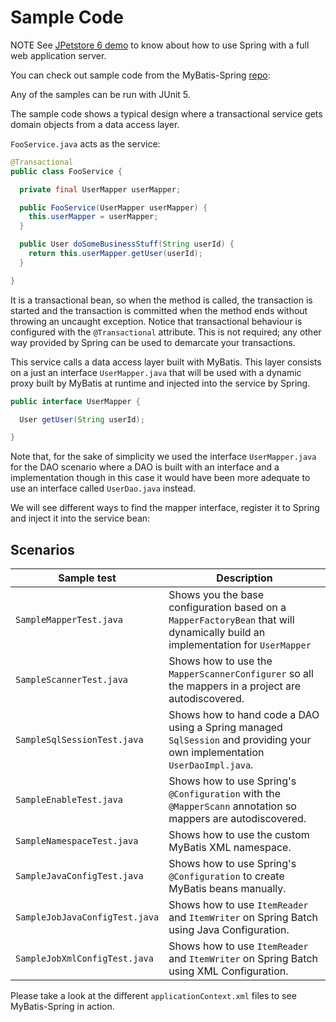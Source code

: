 <a name="Sample_Code"></a>
# Sample Code

<span class="label important">NOTE</span>
See [JPetstore 6 demo](https://github.com/mybatis/jpetstore-6) to know about how to use Spring with a full web application server.

You can check out sample code from the MyBatis-Spring [repo](https://github.com/mybatis/spring/tree/master/src/test/java/org/mybatis/spring/sample):

Any of the samples can be run with JUnit 5.

The sample code shows a typical design where a transactional service gets domain objects from a data access layer.

`FooService.java` acts as the service:

```java
@Transactional
public class FooService {

  private final UserMapper userMapper;

  public FooService(UserMapper userMapper) {
    this.userMapper = userMapper;
  }

  public User doSomeBusinessStuff(String userId) {
    return this.userMapper.getUser(userId);
  }

}
```

It is a transactional bean, so when the method is called, the transaction is started and the transaction is committed when the method ends without throwing an uncaught exception.
Notice that transactional behaviour is configured with the `@Transactional` attribute. This is not required; any other way provided by Spring can be used to demarcate your transactions.

This service calls a data access layer built with MyBatis.
This layer consists on a just an interface `UserMapper.java` that will be used with a dynamic proxy built by MyBatis at runtime and injected into the service by Spring.

```java
public interface UserMapper {

  User getUser(String userId);

}
```

Note that, for the sake of simplicity we used the interface `UserMapper.java` for the DAO scenario where a DAO is built with an interface and a implementation though in this case it would have been more adequate to use an interface called `UserDao.java` instead.

We will see different ways to find the mapper interface, register it to Spring and inject it into the service bean:

## Scenarios

| Sample test | Description |
| --- | --- |
| `SampleMapperTest.java` | Shows you the base configuration based on a `MapperFactoryBean` that will dynamically build an implementation for `UserMapper` |
| `SampleScannerTest.java` | Shows how to use the `MapperScannerConfigurer` so all the mappers in a project are autodiscovered. |
| `SampleSqlSessionTest.java` | Shows how to hand code a DAO using a Spring managed `SqlSession` and providing your own implementation `UserDaoImpl.java`. |
| `SampleEnableTest.java` | Shows how to use Spring's `@Configuration` with the `@MapperScann` annotation so mappers are autodiscovered. |
| `SampleNamespaceTest.java` | Shows how to use the custom MyBatis XML namespace. |
| `SampleJavaConfigTest.java` | Shows how to use Spring's `@Configuration` to create MyBatis beans manually. |
| `SampleJobJavaConfigTest.java` | Shows how to use `ItemReader` and `ItemWriter` on Spring Batch using Java Configuration. |
| `SampleJobXmlConfigTest.java` | Shows how to use `ItemReader` and `ItemWriter` on Spring Batch using XML Configuration. |

Please take a look at the different `applicationContext.xml` files to see MyBatis-Spring in action.

